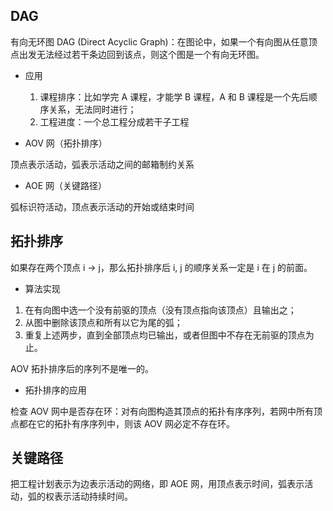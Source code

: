 ## DAG

有向无环图 DAG (Direct Acyclic Graph)：在图论中，如果一个有向图从任意顶点出发无法经过若干条边回到该点，则这个图是一个有向无环图。

- 应用
  1. 课程排序：比如学完 A 课程，才能学 B 课程，A 和 B 课程是一个先后顺序关系，无法同时进行；
  2. 工程进度：一个总工程分成若干子工程

- AOV 网（拓扑排序）

顶点表示活动，弧表示活动之间的邮箱制约关系

- AOE 网（关键路径）

弧标识符活动，顶点表示活动的开始或结束时间

## 拓扑排序

如果存在两个顶点 i -> j，那么拓扑排序后 i, j 的顺序关系一定是 i 在 j 的前面。

- 算法实现

1. 在有向图中选一个没有前驱的顶点（没有顶点指向该顶点）且输出之；
2. 从图中删除该顶点和所有以它为尾的弧；
3. 重复上述两步，直到全部顶点均已输出，或者但图中不存在无前驱的顶点为止。

AOV 拓扑排序后的序列不是唯一的。

- 拓扑排序的应用

检查 AOV 网中是否存在环：对有向图构造其顶点的拓扑有序序列，若网中所有顶点都在它的拓扑有序序列中，则该 AOV 网必定不存在环。

## 关键路径

把工程计划表示为边表示活动的网络，即 AOE 网，用顶点表示时间，弧表示活动，弧的权表示活动持续时间。





